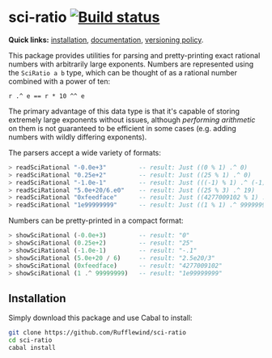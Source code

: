 sci-ratio [![Build status][ci]][ca]
=================================

**Quick links:** [installation](#installation), [documentation][doc],
[versioning policy][pvp].

This package provides utilities for parsing and pretty-printing exact rational
numbers with arbitrarily large exponents.  Numbers are represented using the
`SciRatio a b` type, which can be thought of as a rational number combined
with a power of ten:

```
r .^ e == r * 10 ^^ e
```

The primary advantage of this data type is that it's capable of storing
extremely large exponents without issues, although *performing arithmetic* on
them is not guaranteed to be efficient in some cases (e.g. adding numbers with
wildly differing exponents).

The parsers accept a wide variety of formats:

```hs
> readSciRational "-0.0e+3"         -- result: Just ((0 % 1) .^ 0)
> readSciRational "0.25e+2"         -- result: Just ((25 % 1) .^ 0)
> readSciRational "-1.0e-1"         -- result: Just (((-1) % 1) .^ (-1))
> readSciRational "5.0e+20/6.e0"    -- result: Just ((25 % 3) .^ 19)
> readSciRational "0xfeedface"      -- result: Just ((4277009102 % 1) .^ 0)
> readSciRational "1e99999999"      -- result: Just ((1 % 1) .^ 99999999)
```

Numbers can be pretty-printed in a compact format:

```hs
> showSciRational (-0.0e+3)         -- result: "0"
> showSciRational (0.25e+2)         -- result: "25"
> showSciRational (-1.0e-1)         -- result: "-.1"
> showSciRational (5.0e+20 / 6)     -- result: "2.5e20/3"
> showSciRational (0xfeedface)      -- result: "4277009102"
> showSciRational (1 .^ 99999999)   -- result: "1e99999999"
```

Installation
------------

Simply download this package and use Cabal to install:

```sh
git clone https://github.com/Rufflewind/sci-ratio
cd sci-ratio
cabal install
```

[ca]:  https://travis-ci.org/Rufflewind/sci-ratio
[ci]:  https://travis-ci.org/Rufflewind/sci-ratio.svg?branch=master
[doc]: http://rufflewind.com/sci-ratio
[pvp]: https://gist.github.com/Rufflewind/03f4e03f7cfa52b8f07d
